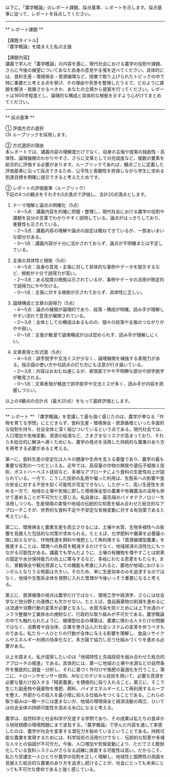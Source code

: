 以下に、「農学概論」のレポート課題、採点基準、レポートを示します。採点基準に従って、レポートを採点してください。

---------------------------------------
** レポート課題 **

【課題タイトル】  
『農学概論』を踏まえた私の主張

【課題内容】  
講義で学んだ「農学概論」の内容を基に、現代社会における農学の役割や課題、さらに今後の展望についてあなた自身の意見や主張を述べてください。具体的には、食料生産・環境保全・資源循環など、授業で取り上げられたトピックの中で特に重要だと考える点を挙げ、その理由や背景を整理したうえで、どのように課題を解決・発展させるべきか、あなたの立場から提案を行ってください。レポートは1600字程度とし、論理的な構成と具体的な根拠を示すよう心がけてまとめてください。

---------------------------------------
** 採点基準 **

① 評価方式の選択  
(3) ルーブリックを採用します。

② 方式選択の理由  
本レポートでは、講義内容の理解度だけでなく、自身の主張や提案の独創性・具体性、論理展開のわかりやすさ、さらに文章としての完成度など、複数の要素を総合的に評価する必要があります。ルーブリックであれば、観点ごとに定義した評価基準に沿って採点できるため、公平性と客観性を担保しながら学生に求める到達目標を明確に提示できると考えたためです。

③ レポートの評価基準（ルーブリック）  
下記の4つの観点をそれぞれ5点満点で評価し、合計20点満点とします。

1) テーマ理解と論点の明確化（5点）  
・4〜5点：講義内容を的確に把握・整理し、現代社会における農学の役割や課題を自分の言葉でわかりやすく説明している。論点がはっきりしており、重要性も示されている。  
・2〜3点：講義内容の理解や論点の設定は概ねできているが、一部あいまいな部分がある。  
・0〜1点：講義内容が十分に活かされておらず、論点が不明確または不足している。  

2) 主張の具体性と根拠（5点）  
・4〜5点：自身の意見・主張に対して具体的な事例やデータを提示するなど、根拠が十分で説得力が高い。  
・2〜3点：ある程度の根拠は示されているが、事例やデータの活用が限定的で説得力にやや欠ける。  
・0〜1点：主張に対する根拠が示されておらず、具体性に乏しい。  

3) 論理構成と文章の説得力（5点）  
・4〜5点：論点の展開が論理的であり、段落・構成が明確。読み手が理解しやすい流れで意見が展開されている。  
・2〜3点：全体としての構成はあるものの、個々の段落や主張のつながりがやや弱い。  
・0〜1点：主張が散漫で論理構成がほぼ認められず、読み手が理解しにくい。  

4) 文章表現と形式面（5点）  
・4〜5点：誤字脱字や文法ミスが少なく、論理展開を補強する表現力がある。指示語の使い方や句読点の打ち方にも注意が行き届いている。  
・2〜3点：内容はおおむね通じるが、表現面でやや不明瞭な部分や誤字脱字が散見される。  
・0〜1点：文章表現が稚拙で誤字脱字や文法ミスが多く、読み手が内容を把握しづらい。  

以上の4観点の合計点（最大20点）をもって最終評価とします。

---------------------------------------
** レポート **
『農学概論』を受講して最も強く感じたのは、農学が単なる「作物を育てる学問」にとどまらず、食料生産・環境保全・資源循環といった多面的な役割を持ち、社会全体と深く結びついているという点である。現代社会では、人口増加や気候変動、資源の枯渇など、さまざまなリスクが高まっており、それらを総合的に解決へ導くためにも、農学の視点を活用した持続的な農業のあり方を再考する必要があると考える。

第一に、食料生産の安定化は人々の健康や生命を支える基盤であり、農学の最も重要な役割の一つだといえる。近年では、高収量の作物の開発や遺伝子組換え技術、ポストハーベスト技術など、多様なアプローチにより食料の生産性向上が図られている。一方で、こうした技術の乱用や偏った利用は、生態系への影響や食の安全に対する不安を招く可能性が否定できない。したがって、高い生産性を求める一方で、地域の土壌や気候に即した環境保全型の農業や有機農法の活用も併せて進めることが不可欠だと感じる。私自身は、最先端のバイオテクノロジーを活用しつつも、生産現場の実情や地域の伝統的な知恵を組み合わせた総合的なアプローチこそが、世界的な食料不足や不安定な気候変動に対する有効策であると考えている。

第二に、環境保全と農業生産を両立させるには、土壌や水質、生物多様性への影響を見据えた包括的な対策が求められる。たとえば、化学肥料や農薬を必要最小限に抑えながら、作物残渣を飼料や堆肥として再利用する「資源循環型農業」を推進することは、環境への負荷を軽減するだけでなく、地域経済の活性化にもつながる可能性がある。講義でも学んだように、土壌の有機物を増やすことは炭素の固定や水分保持能力の向上に寄与するなど、多岐にわたる恩恵をもたらす。また、景観保全や観光資源としての機能も考慮に入れると、農地が地域におけるシンボルとなりうる側面は大きい。そのため、単に生産効率のみを追求するのではなく、地域や生態系全体を視野に入れた管理が今後いっそう重要になると考える。

第三に、資源循環の視点は農学だけではなく、環境工学や経済学、さらには社会学など他分野との連携にも欠かせない。たとえば、食品廃棄物の削減を進めるには流通や消費行動の変革が必要となるし、水質汚染を防ぐためには上下水道のインフラ整備や工業排水の規制など、行政的な取り組みが不可欠である。農学概論の中でも触れられたように、循環型社会の構築は、農業に携わる人々だけの問題ではなく、消費者や自治体、企業を巻き込んだ社会システムの変革を伴うべきものである。私たち一人ひとりの行動が全体に与える影響を理解し、食品リサイクルやエネルギー利用の効率化など、多方面で協力し合う仕組みづくりを進める必要がある。

以上を踏まえ、私が提案したいのは「地域特性と先端技術を組み合わせた総合的アプローチの推進」である。具体的には、第一に地域の土壌や水源などの自然条件を徹底的に調査・分析し、それに基づく作付けや施肥の最適化を行うこと。第二に、ドローンやセンサー技術、AIなどのデジタル技術を用いて、必要な資源を必要な量だけ投入する「精密農業」を積極的に採り入れること。第三に、そこで生じた副産物や廃棄物を堆肥、飼料、バイオエネルギーとして再利用するループを整え、外部からの投入を最小限に抑える仕組みをつくることである。これらの取り組みは一朝一夕には進まないが、地域の環境保全と経済活動の両立、ひいては社会全体の持続可能性を高める糸口になると考える。

農学は、自然科学と社会科学が交差する学問であり、その成果は私たちの食卓から地球規模の環境問題にまで波及する。『農学概論』で学んだ内容を通して実感したのは、農学が社会を変革する潜在力を秘めているということである。持続可能な農業を実現するためには、科学技術の活用だけでなく、伝統的な知恵や多様な人々との協調が不可欠だ。今後、人口増加や気候変動により、ただでさえ脆弱化している食料システムがさらなる試練に直面する可能性は高い。だからこそ、私たち受講生一人ひとりが農学の役割を正しく理解し、地域性と国際性の両面を見据えた総合的な農業のあり方を追求し続けることが、社会にとっても未来にとっても不可欠な使命であると強く感じている。

